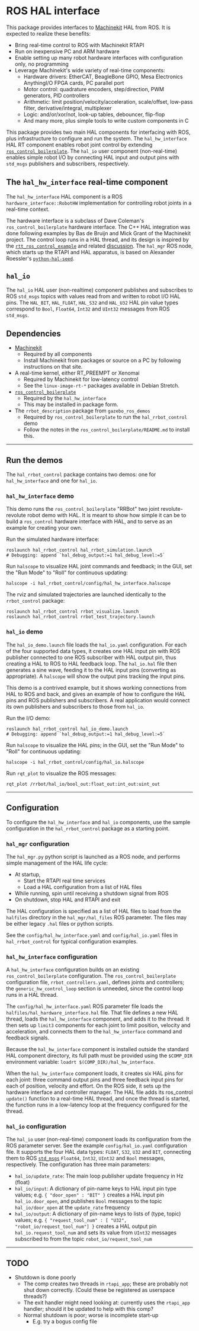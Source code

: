 # ROS HAL interface

This package provides interfaces to [Machinekit][machinekit] HAL from
ROS.  It is expected to realize these benefits:

- Bring real-time control to ROS with Machinekit RTAPI
- Run on inexpensive PC and ARM hardware
- Enable setting up many robot hardware interfaces with configuration
  only, no programming
- Leverage Machinekit's wide variety of real-time components:
  - Hardware drivers:  EtherCAT, BeagleBone GPIO, Mesa Electronics
    AnythingI/O FPGA cards, PC parallel port
  - Motor control:  quadrature encoders, step/direction, PWM
    generators, PID controllers
  - Arithmetic:  limit position/velocity/acceleration, scale/offset,
    low-pass filter, derivative/integral, multiplexer
  - Logic:  and/or/xor/not, look-up tables, debouncer, flip-flop
  - And many more, plus simple tools to write custom components in C

This package provides two main HAL components for interfacing with
ROS, plus infrastructure to configure and run the system.  The
`hal_hw_interface` HAL RT component enables robot joint control by
extending [`ros_control_boilerplate`][ros_control_boilerplate].  The
`hal_io` user component (non-real-time) enables simple robot I/O by
connecting HAL input and output pins with `std_msgs` publishers and
subscribers, respectively.

[machinekit]:  http://machinekit.io
[ros_control_boilerplate]: https://github.com/davetcoleman/ros_control_boilerplate

## The `hal_hw_interface` real-time component

The `hal_hw_interface` HAL component is a ROS
`hardware_interface::RobotHW` implementation for controlling robot
joints in a real-time context.

The hardware interface is a subclass of Dave Coleman's
`ros_control_boilerplate` hardware interface.  The C++ HAL integration
was done following examples by Bas de Bruijn and Mick Grant of the
Machinekit project.  The control loop runs in a HAL thread, and its
design is inspired by the
[`rtt_ros_control_example`][rtt_ros_control_example] and related
[discussion][ros_control-130].  The `hal_mgr` ROS node, which starts
up the RTAPI and HAL apparatus, is based on Alexander Roessler's
[`python-hal-seed`][python-hal-seed].

[rtt_ros_control_example]: https://github.com/skohlbr/rtt_ros_control_example
[ros_control-130]: https://github.com/ros-controls/ros_control/issues/130
[python-hal-seed]: https://github.com/machinekoder/python-hal-seed

## `hal_io`

The `hal_io` HAL user (non-realtime) component publishes and
subscribes to ROS `std_msgs` topics with values read from and written
to robot I/O HAL pins.  The `HAL_BIT`, `HAL_FLOAT`, `HAL_S32` and
`HAL_U32` HAL pin value types correspond to `Bool`, `Float64`, `Int32`
and `UInt32` messages from ROS `std_msgs`.

## Dependencies

- [Machinekit][machinekit]
  - Required by all components
  - Install Machinekit from packages or
    source on a PC by following instructions on that site.
- A real-time kernel, either RT_PREEMPT or Xenomai
  - Required by Machinekit for low-latency control
  - See the `linux-image-rt-*` packages available in Debian Stretch.
- [`ros_control_boilerplate`][ros_control_boilerplate]
  - Required by the `hal_hw_interface`
  - This may be installed in package form.
- The `rrbot_description` package from `gazebo_ros_demos`
  - Required by `ros_control_boilerplate` to run the
  `hal_rrbot_control` demo
  - Follow the notes in the `ros_control_boilerplate/README.md` to
    install this.

-----
## Run the demos

The `hal_rrbot_control` package contains two demos:  one for
`hal_hw_interface` and one for `hal_io`.

### `hal_hw_interface` demo

This demo runs the `ros_control_boilerplate` "RRBot" two joint
revolute-revolute robot demo with HAL.  It is meant to show how simple
it can be to build a `ros_control` hardware interface with HAL, and to
serve as an example for creating your own.

Run the simulated hardware interface:

    roslaunch hal_rrbot_control hal_rrbot_simulation.launch
    # Debugging: append `hal_debug_output:=1 hal_debug_level:=5`

Run `halscope` to visualize HAL joint commands and feedback; in the
GUI, set the "Run Mode" to "Roll" for continuous updating:

    halscope -i hal_rrbot_control/config/hal_hw_interface.halscope

The rviz and simulated trajectories are launched identically to the
`rrbot_control` package:

    roslaunch hal_rrbot_control rrbot_visualize.launch
    roslaunch hal_rrbot_control rrbot_test_trajectory.launch

### `hal_io` demo

The `hal_io_demo.launch` file loads the `hal_io.yaml` configuration.
For each of the four supported data types, it creates one HAL input
pin with ROS publisher connected to one ROS subscriber with HAL output
pin, thus creating a HAL to ROS to HAL feedback loop.  The
`hal_io.hal` file then generates a sine wave, feeding it to the HAL
input pins (converting as appropriate).  A `halscope` will show the
output pins tracking the input pins.

This demo is a contrived example, but it shows working connections
from HAL to ROS and back, and gives an example of how to configure the
HAL pins and ROS publishers and subscribers.  A real application would
connect its own publishers and subscribers to those from `hal_io`.

Run the I/O demo:

    roslaunch hal_rrbot_control hal_io_demo.launch
    # Debugging: append `hal_debug_output:=1 hal_debug_level:=5`

Run `halscope` to visualize the HAL pins; in the GUI, set the "Run
Mode" to "Roll" for continuous updating:

    halscope -i hal_rrbot_control/config/hal_io.halscope

Run `rqt_plot` to visualize the ROS messages:

    rqt_plot /rrbot/hal_io/bool_out:float_out:int_out:uint_out

-----
## Configuration

To configure the `hal_hw_interface` and `hal_io` components, use the
sample configuration  in the `hal_rrbot_control` package as a
starting point.

### `hal_mgr` configuration

The `hal_mgr.py` python script is launched as a ROS node, and performs
simple management of the HAL life cycle:

- At startup,
  - Start the RTAPI real time services
  - Load a HAL configuration from a list of HAL files
- While running, spin until receiving a shutdown signal from ROS
- On shutdown, stop HAL and RTAPI and exit

The HAL configuration is specified as a list of HAL files to load from
the `halfiles` directory in the `hal_mgr/hal_files` ROS parameter.
The files may be either legacy `.hal` files or python scripts.

See the `config/hal_hw_interface.yaml` and `config/hal_io.yaml` files
in `hal_rrbot_control` for typical configuration examples.

### `hal_hw_interface` configuration

A `hal_hw_interface` configuration builds on an existing
`ros_control_boilerplate` configuration.  The
`ros_control_boilerplate` configuration file,
`rrbot_controllers.yaml`, defines joints and controllers; the
`generic_hw_control_loop` section is unneeded, since the control loop
runs in a HAL thread.

The `config/hal_hw_interface.yaml` ROS parameter file loads the
`halfiles/hal_hardware_interface.hal` file.  That file defines a new
HAL thread, loads the `hal_hw_interface` component, and adds it to the
thread.  It then sets up `limit3` components for each joint to limit
position, velocity and acceleration, and connects them to the
`hal_hw_interface` command and feedback signals.

Because the `hal_hw_interface` component is installed outside the
standard HAL component directory, its full path must be provided using
the `$COMP_DIR` environment variable:  `loadrt
$(COMP_DIR)/hal_hw_interface`.

When the `hal_hw_interface` component loads, it creates six HAL pins
for each joint:  three command output pins and three feedback input
pins for each of position, velocity and effort.  On the ROS side, it
sets up the hardware interface and controller manager.  The HAL file
adds its ros_control `update()` function to a real-time HAL thread,
and once the thread is started, the function runs in a low-latency
loop at the frequency configured for the thread.

### `hal_io` configuration

The `hal_io` user (non-real-time) component loads its configuration
from the ROS parameter server.  See the example `config/hal_io.yaml`
configuration file.  It supports the four HAL data types:  `FLOAT`,
`S32`, `U32` and `BIT`, connecting them to ROS [`std_msgs`][std_msgs]
`Float64`, `Int32`, `UInt32` and `Bool` messages, respectively.  The
configuration has three main parameters:

- `hal_io/update_rate`:  The main loop publisher update frequency in
  Hz (float)
- `hal_io/input`:  A dictionary of pin-name keys to HAL input pin type
  values; e.g. `{ "door_open" : "BIT" }` creates a HAL input pin
  `hal_io.door_open`, and publishes `Bool` messages to the topic
  `hal_io/door_open` at the `update_rate` frequency
- `hal_io/output`:  A dictionary of pin-name keys to lists of (type,
  topic) values; e.g. `{ "request_tool_num" : [ "U32",
  "robot_io/request_tool_num"] }` creates a HAL output pin
  `hal_io.request_tool_num` and sets its value from `UInt32` messages
  subscribed to from the topic `robot_io/request_tool_num`

[std_msgs]: http://wiki.ros.org/std_msgs

-----
## TODO

- Shutdown is done poorly
  - The comp creates two threads in `rtapi_app`; these are probably
    not shut down correctly.  (Could these be registered as userspace
    threads?)
  - The exit handler might need looking at:  currently uses the
    `rtapi_app` handler; should it be updated to help with this comp?
  - Normal shutdown is poor; worse is incomplete start-up
    - E.g. try a bogus config file
